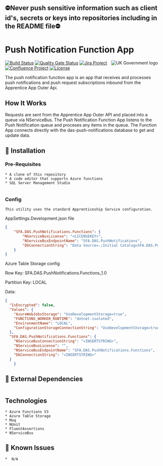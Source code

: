 ## ⛔Never push sensitive information such as client id's, secrets or keys into repositories including in the README file⛔

# Push Notification Function App

<img src="https://avatars.githubusercontent.com/u/9841374?s=200&v=4" align="right" alt="UK Government logo">


[![Build Status](https://dev.azure.com/sfa-gov-uk/Digital%20Apprenticeship%20Service/_apis/build/status/_projectname_?branchName=master)](https://dev.azure.com/sfa-gov-uk/Digital%20Apprenticeship%20Service/_build/latest?definitionId=_projectid_&branchName=master)
[![Quality Gate Status](https://sonarcloud.io/api/project_badges/measure?project=_projectId_&metric=alert_status)](https://sonarcloud.io/dashboard?id=_projectId_)
[![Jira Project](https://img.shields.io/badge/Jira-Project-blue)](https://skillsfundingagency.atlassian.net/secure/RapidBoard.jspa?rapidView=564&projectKey=_projectKey_)
[![Confluence Project](https://img.shields.io/badge/Confluence-Project-blue)](https://skillsfundingagency.atlassian.net/wiki/spaces/_pageurl_)
[![License](https://img.shields.io/badge/license-MIT-lightgrey.svg?longCache=true&style=flat-square)](https://en.wikipedia.org/wiki/MIT_License)

The push notification function app is an app that receives and processes push notifications and push request subscriptions inbound from the Apprentice App Outer Api.


## How It Works
Requests are sent from the Apprentice App Outer API and placed into a queue via NServiceBus. The Push Notification Function App listens to the Push Notification queue and proceses any items in the queue. The Function App connects directly with the das-push-notifications database to get and update data.


## 🚀 Installation

### Pre-Requisites

```
* A clone of this repository
* A code editor that supports Azure functions
* SQL Server Management Studio


```
### Config

```
This utility uses the standard Apprenticeship Service configuration.

```
AppSettings.Development.json file
```json
{
    "SFA.DAS.PushNotifications.Functions": {
        "NServiceBusLicense": "<LICENSEKEY>",
        "NServiceBusEndpointName": "SFA.DAS.PushNotifications",
        "DbConnectionString": "Data Source=.;Initial Catalog=SFA.DAS.PushNotifications.Database;Integrated Security=True"
    }
} 
```

Azure Table Storage config

Row Key: SFA.DAS.PushNotifications.Functions_1.0

Partition Key: LOCAL

Data:

```json
{
  "IsEncrypted": false,
  "Values": {
    "AzureWebJobsStorage": "UseDevelopmentStorage=true",
    "FUNCTIONS_WORKER_RUNTIME": "dotnet-isolated",
    "EnvironmentName": "LOCAL",
    "ConfigurationStorageConnectionString": "UseDevelopmentStorage=true"
  },
  "SFA.DAS.PushNotifications.Functions": {
    "NServiceBusConnectionString": "<INSERTSTRING>",
    "NServiceBusLicense": "",
    "NServiceBusEndpointName": "SFA.DAS.PushNotifications.Functions",
    "DbConnectionString": "<INSERTSTRING>"
  }
    }
```

## 🔗 External Dependencies


```

```

## Technologies
```
* Azure Functions V3
* Azure Table Storage
* Moq
* NUnit
* FluentAssertions
* NServiceBus
```

## 🐛 Known Issues

```
*  N/A
```

